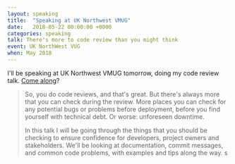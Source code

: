 ```yaml
---
layout: speaking
title:  "Speaking at UK Northwest VMUG"
date:   2018-05-22 00:00:00 +0000
categories: speaking
talk: There's more to code review than you might think
event: UK NorthWest VUG
when: May 2018
---
```


I'll be speaking at UK Northwest VMUG tomorrow, doing my code review talk. [Come along](https://community.vmug.com/events/event-description?CalendarEventKey=ddae41ae-f877-4a3d-abcc-e54a12082e56&CommunityKey=7d2025b5-b298-4e75-969e-6e6a2a7a93f7&Home=%2fevents%2fevent-description)?


>So, you do code reviews, and that's great. But there's always more that you can check during the review. More places you can check for any potential bugs or problems before deployment, before you find yourself with technical debt. Or worse: unforeseen downtime.
>
> In this talk I will be going through the things that you should be checking to ensure confidence for developers, project owners and stakeholders. We'll be looking at documentation, commit messages, and common code problems, with examples and tips along the way. 
s